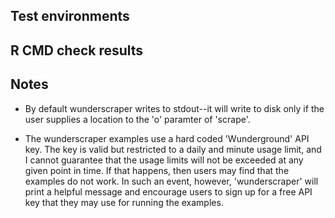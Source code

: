 ## Test environments

## R CMD check results

## Notes

* By default wunderscraper writes to stdout--it will write to disk only if the
user supplies a location to the 'o' paramter of 'scrape'.

* The wunderscraper examples use a hard coded 'Wunderground' API key.  The key
is valid but restricted to a daily and minute usage limit, and I cannot
guarantee that the usage limits will not be exceeded at any given point in time.
If that happens, then users may find that the examples do not work.  In such an
event, however, 'wunderscraper' will print a helpful message and encourage users
to sign up for a free API key that they may use for running the examples.
